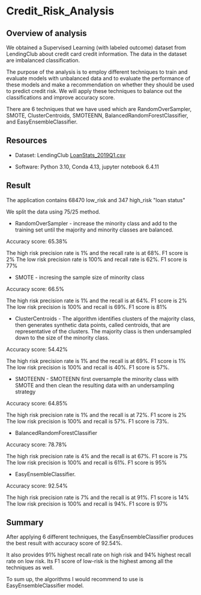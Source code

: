 # Credit_Risk_Analysis
## Overview of analysis

We obtained a Supervised Learning (with labeled outcome) dataset from LendingClub about credit card credit information. The data in the dataset are imbalanced classification.

The purpose of the analysis is to employ different techniques to train and evaluate models with unbalanced data and to evaluate the performance of these models and make a recommendation on whether they should be used to predict credit risk. We will apply these techniques to balance out the classifications and improve accuracy score.

There are 6 techniques that we have used which are RandomOverSampler, SMOTE, ClusterCentroids, SMOTEENN, BalancedRandomForestClassifier, and EasyEnsembleClassifier.



## Resources

- Dataset: LendingClub [LoanStats_2019Q1.csv](https://github.com/ericng921/Credit_Risk_Analysis/blob/main/Resources/LoanStats_2019Q1.csv)

- Software: Python 3.10, Conda 4.13, jupyter notebook 6.4.11


## Result

The application contains 68470 low_risk and 347 high_risk "loan status"

We split the data using 75/25 method.



- RandomOverSampler - increase the minority class and add to the training set until the majority and minority classes are balanced.

Accuracy score: 65.38%

The high risk precision rate is 1% and the recall rate is at 68%. F1 score is 2%
The low risk precision rate is 100% and recall rate is 62%. F1 score is 77%





- SMOTE - incresing the sample size of minority class

Accuracy score: 66.5%

The high risk precision rate is 1% and the recall is at 64%. F1 score is 2%
The low risk precision is 100% and recall is 69%. F1 score is 81%


- ClusterCentroids - The algorithm identifies clusters of the majority class, then generates synthetic data points, called centroids, that are representative of the clusters. The majority class is then undersampled down to the size of the minority class.

Accuracy score: 54.42%

The high risk precision rate is 1% and the recall is at 69%. F1 score is 1%
The low risk precision is 100% and recall is 40%. F1 score is 57%.




- SMOTEENN - SMOTEENN first oversample the minority class with SMOTE and then clean the resulting data with an undersampling strategy

Accuracy score: 64.85%

The high risk precision rate is 1% and the recall is at 72%. F1 score is 2%
The low risk precision is 100% and recall is 57%. F1 score is 73%.


- BalancedRandomForestClassifier

Accuracy score: 78.78%

The high risk precision rate is 4% and the recall is at 67%. F1 score is 7%
The low risk precision is 100% and recall is 61%. F1 score is 95%

- EasyEnsembleClassifier.

Accuracy score: 92.54%

The high risk precision rate is 7% and the recall is at 91%. F1 score is 14%
The low risk precision is 100% and recall is 94%. F1 score is 97%



## Summary

After applying 6 different techniques, the EasyEnsembleClassifier produces the best result with accuracy score of 92.54%.

It also provides 91% highest recall rate on high risk and 94% highest recall rate on low risk. Its F1 score of low-risk is the highest among all the techniques as well.

To sum up, the algorithms I would recommend to use is EasyEnsembleClassifier model.


